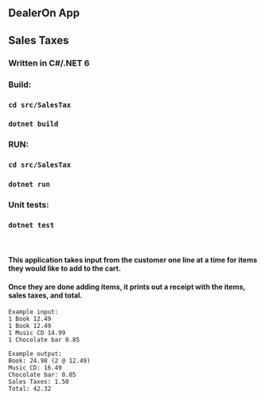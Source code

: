 ## DealerOn App
## Sales Taxes
### Written in C#/.NET 6

### Build:
### `cd src/SalesTax`
### `dotnet build`

### RUN:
### `cd src/SalesTax`
### `dotnet run`

### Unit tests:
### `dotnet test`

&nbsp;
#### This application takes input from the customer one line at a time for items they would like to add to the cart.
#### Once they are done adding items, it prints out a receipt with the items, sales taxes, and total.

```
Example input:
1 Book 12.49
1 Book 12.49
1 Music CD 14.99
1 Chocolate bar 0.85
```

```
Example output:
Book: 24.98 (2 @ 12.49)
Music CD: 16.49
Chocolate bar: 0.85
Sales Taxes: 1.50
Total: 42.32
```